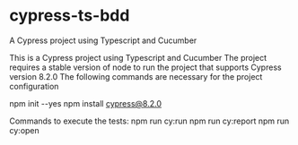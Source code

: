 # cypress-ts-bdd
A Cypress project using Typescript and Cucumber

This is a Cypress project using Typescript and Cucumber 
The project requires a stable version of node to run the project that supports Cypress version 8.2.0 
The following commands are necessary for the project configuration

npm init --yes
npm install cypress@8.2.0


Commands to execute the tests: 
  npm run cy:run 
  npm run cy:report
  npm run cy:open
